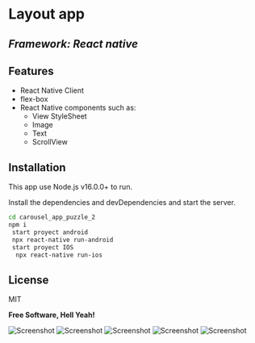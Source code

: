# Layout app

## _Framework: React native_

## Features

- React Native Client
- flex-box
- React Native components such as:
  - View StyleSheet
  - Image
  - Text
  - ScrollView

## Installation

This app use Node.js v16.0.0+ to run.

Install the dependencies and devDependencies and start the server.

```sh
cd carousel_app_puzzle_2
npm i
 start proyect android
 npx react-native run-android
 start proyect IOS
  npx react-native run-ios
```

## License

MIT

**Free Software, Hell Yeah!**

![Screenshot](assets/screenshots/home.png)
![Screenshot](assets/screenshots/to_do.png)
![Screenshot](assets/screenshots/to_do2.png)
![Screenshot](assets/screenshots/best_accommodations.png)
![Screenshot](assets/screenshots/accommodations_LA.png)